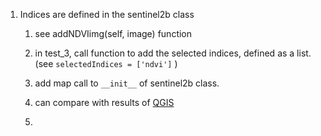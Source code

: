 1. Indices are defined in the sentinel2b class
   
   1. see addNDVIimg(self, image) function
   
   2. in test_3, call function to add the selected indices, defined as a list. (see `selectedIndices = ['ndvi']` )
   
   3. add map call to `__init__` of sentinel2b class. 
   
   4. can compare with results of [QGIS](https://www.qgis.org/)
   
   5. 


